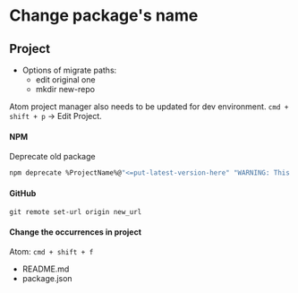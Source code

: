 # Change package's name

## Project

- Options of migrate paths:
  - edit original one
  - mkdir new-repo

Atom project manager also needs to be updated for dev environment. `cmd + shift + p` -> Edit Project.

#### NPM
Deprecate old package

```bash
npm deprecate %ProjectName%@"<=put-latest-version-here" "WARNING: This project has been renamed to %NewProjectName%. Install using %ProjectName% instead."
```

#### GitHub
`git remote set-url origin new_url`

#### Change the occurrences in project
Atom: `cmd + shift + f`
- README.md
- package.json
